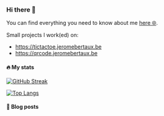 ### Hi there 👋

You can find everything you need to know about me [here 🌐](https://jeromebertaux.be).

Small projects I work(ed) on:
- https://tictactoe.jeromebertaux.be
- https://qrcode.jeromebertaux.be

#### 🔥 My stats
[![GitHub Streak](http://github-readme-streak-stats.herokuapp.com?user=JBertaux&theme=dark&background=000000)](https://git.io/streak-stats)

[![Top Langs](https://github-readme-stats.vercel.app/api/top-langs/?username=JBertaux&layout=compact&theme=vision-friendly-dark)](https://github.com/anuraghazra/github-readme-stats)

#### 📕 Blog posts
<!-- BLOG-POST-LIST:START -->
<!-- BLOG-POST-LIST:END -->

<!--
**JBertaux/JBertaux** is a ✨ _special_ ✨ repository because its `README.md` (this file) appears on your GitHub profile.

Here are some ideas to get you started:

- 🔭 I’m currently working on ...
- 🌱 I’m currently learning ...
- 👯 I’m looking to collaborate on ...
- 🤔 I’m looking for help with ...
- 💬 Ask me about ...
- 📫 How to reach me: ...
- 😄 Pronouns: ...
- ⚡ Fun fact: ...
-->
